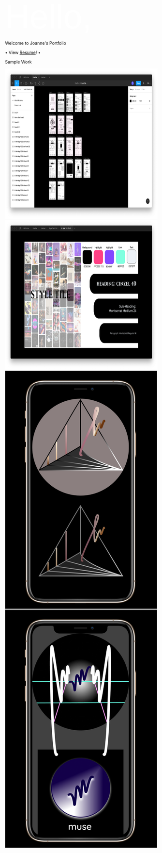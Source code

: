 
<span style="color:white"><span style="font-family:Arial; font-size:8em; color:white;">Hello,
  
Welcome to Joanne's Portfolio

• View [Resume](https://mymasterfol.github.io/JW-Resume.pdf)! •

Sample Work

<img src="https://raw.githubusercontent.com/mymasterfol/mymasterfol.github.io/master/LitesOut-Wireframes.png" alt ="Wireframing" width="773" height="495">

<img src="https://raw.githubusercontent.com/mymasterfol/mymasterfol.github.io/master/StyleTileV2.png" alt="Style Tile V2" width="773" height="495">

<img src="https://raw.githubusercontent.com/mymasterfol/mymasterfol.github.io/master/Logo1.png" alt="First Logo" width="503" height="785">

<img src="https://raw.githubusercontent.com/mymasterfol/mymasterfol.github.io/master/Muse.png" alt="Muse Project" width="503" height="785">

